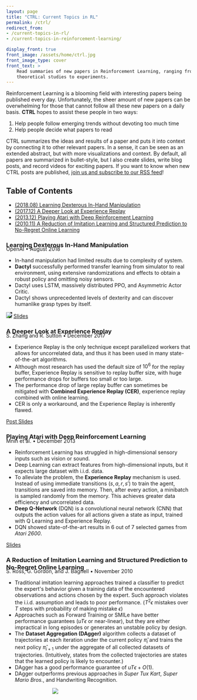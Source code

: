 ```yaml
---
layout: page
title: "CTRL: Current Topics in RL"
permalink: /ctrl/
redirect_from: 
- /current-topics-in-rl/
- /current-topics-in-reinforcement-learning/

display_front: true
front_image: /assets/home/ctrl.jpg
front_image_type: cover
front_text: >
    Read summaries of new papers in Reinforcement Learning, ranging from
    theoretical studies to experiments.
---
```


Reinforcement Learning is a blooming field with interesting papers being published every day. Unfortunately, the sheer amount of new papers can be overwhelming for those that cannot follow all these new papers on a daily basis. **CTRL** hopes to assist these people in two ways:

1. Help people follow emerging trends without devoting too much time
2. Help people decide what papers to read

CTRL summarizes the ideas and results of a paper and puts it into context by connecting it to other relevant papers. In a sense, it can be seen as an extended abstract, but with more visualizations and context. By default, all papers are summarized in bullet-style, but I also create slides, write blog posts, and record videos for exciting papers. If you want to know when new CTRL posts are published, [join us and subscribe to our RSS feed](/feed.xml)!

## Table of Contents

 * [(2018.08) Learning Dexterous In-Hand Manipulation](#learning-dexterous-in-hand-manipulation)
 * [(2017.12) A Deeper Look at Experience Replay](#a-deeper-look-at-experience-replay)
 * [(2013.12) Playing Atari with Deep Reinforcement Learning](#playing-atari-with-deep-reinforcement-learning)
 * [(2010.11) A Reduction of Imitation Learning and Structured Prediction to No-Regret Online Learning](#a-reduction-of-imitation-learning-and-structured-prediction-to-no-regret-online-learning)

### Learning Dexterous In-Hand Manipulation

<p style="margin-top: -24px;">OpenAI • August 2018</p>

 - In-hand manipulation had limited results due to complexity of system.
 - **Dactyl** successfully performed transfer learning from simulator to real environment, using extensive randomizations and effects to obtain a robust policy and omitting noisy sensors.
 - Dactyl uses LSTM, massively distributed PPO, and Asymmetric Actor Critic.
 - Dactyl shows unprecedented levels of dexterity and can discover humanlike grasp types by itself.

<img style="background-color: black;" src='{{ "/assets/_pages/ctrl/learning-dexterous-in-hand-manipulation.png" | absolute_url }}'/>

<a class="mdl-button mdl-js-button mdl-button--raised mdl-js-ripple-effect mdl-button--colored" href="/slides/paper/learning_dexterous_in_hand_manipulation.pdf">
Slides
</a>

### A Deeper Look at Experience Replay

<p style="margin-top: -24px;">S. Zhang and R. Sutton • December 2017</p>

 - Experience Replay is the only technique except parallelized workers that allows for uncorrelated data, and thus it has been used in many state-of-the-art algorithms.
 - Although most research has used the default size of $10^6$ for the replay buffer, Experience Replay is sensitive to replay buffer size, with huge performance drops for buffers too small or too large.
 - The performance drop of large replay buffer can sometimes be mitigated with **Combined Experience Replay (CER)**, experience replay combined with online learning.
 - CER is only a workaround, and the Experience Replay is inherently flawed.

<a class="mdl-button mdl-js-button mdl-button--raised mdl-js-ripple-effect mdl-button--colored" href="/ctrl/a-deeper-look-at-experience-replay/">
Post
</a>
<a class="mdl-button mdl-js-button mdl-button--raised mdl-js-ripple-effect mdl-button--colored" href="/slides/paper/a_deeper_look_at_experience_replay.pdf">
Slides
</a>

### Playing Atari with Deep Reinforcement Learning

<p style="margin-top: -24px;">Mnih et al. • December 2013</p>

 * Reinforcement Learning has struggled in high-dimensional sensory inputs such as vision or sound.
 * Deep Learning can extract features from high-dimensional inputs, but it expects large dataset with i.i.d. data.
 * To alleviate the problem, the **Experience Replay** mechanism is used. Instead of using immediate transitions $(s, a, r, s')$ to train the agent, transitions are saved into memory. Then, after every action, a minibatch is sampled randomly from the memory. This achieves greater data efficiency and uncorrelated data.
 * **Deep Q-Network** (DQN) is a convolutional neural network (CNN) that outputs the action values for all actions given a state as input, trained with Q Learning and Experience Replay.
 * DQN showed state-of-the-art results in 6 out of 7 selected games from *Atari 2600*.

<a class="mdl-button mdl-js-button mdl-button--raised mdl-js-ripple-effect mdl-button--colored" href="/slides/paper/playing_atari_with_deep_reinforcement_learning.pdf">
Slides
</a>

### A Reduction of Imitation Learning and Structured Prediction to No-Regret Online Learning

<p style="margin-top: -24px;">S. Ross, G. Gordon, and J. Bagnell • November 2010</p>

 - Traditional imitation learning approaches trained a classifier to predict the expert's behavior given a training data of the encountered observations and actions chosen by the expert. Such approach violates the i.i.d. assumption and leads to poor performance. ($T^2\epsilon$ mistakes over $T$ steps with probability of making mistake $\epsilon$)
 - Approaches such as Forward Training or SMILe have better performance guarantees ($uT\epsilon$ or near-linear), but they are either impractical in long episodes or generates an unstable policy by design.
 - The **Dataset Aggregation (DAgger)** algorithm collects a dataset of trajectories at each iteration under the current policy $\hat{\pi}_ i$ and trains the next policy $\hat{\pi}_{i+1}$ under the aggregate of all collected datasets of trajectories. (Intuitively, states from the collected trajectories are states that the learned policy is likely to encounter.)
 - DAgger has a good performance guarantee of $uT\epsilon + O(1)$.
 - DAgger outperforms previous approaches in *Super Tux Kart*, *Super Mario Bros.*, and Handwriting Recognition.

<div style="margin: 0 auto; width: 50%;">
<img src='{{ "/assets/_pages/ctrl/a-reduction-of-imitation-learning-and-structured-prediction-to-no-regret-online-learning.png" | absolute_url }}'/>
</div>
